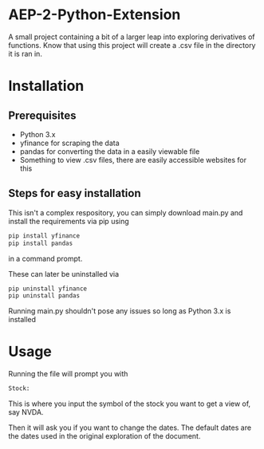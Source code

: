 # AEP-2-Python-Extension
A small project containing a bit of a larger leap into exploring derivatives of functions. Know that using this project will create a .csv file in the directory it is ran in.
# Installation
## Prerequisites
- Python 3.x
- yfinance for scraping the data
- pandas for converting the data in a easily viewable file
- Something to view .csv files, there are easily accessible websites for this

## Steps for easy installation
This isn't a complex respository, you can simply download main.py and install the requirements via pip using
```bash
pip install yfinance
pip install pandas
```
in a command prompt.

These can later be uninstalled via
```bash
pip uninstall yfinance
pip uninstall pandas
```

Running main.py shouldn't pose any issues so long as Python 3.x is installed

# Usage
Running the file will prompt you with
```bash
Stock:
```
This is where you input the symbol of the stock you want to get a view of, say NVDA.

Then it will ask you if you want to change the dates. The default dates are the dates used in the original exploration of the document.
